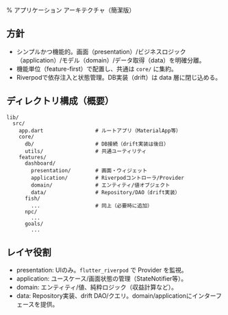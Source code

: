 % アプリケーション アーキテクチャ（簡潔版）

## 方針
- シンプルかつ機能的。画面（presentation）/ビジネスロジック（application）/モデル（domain）/データ取得（data）を明確分離。
- 機能単位（feature-first）で配置し、共通は `core/` に集約。
- Riverpodで依存注入と状態管理。DB実装（drift）は data 層に閉じ込める。

## ディレクトリ構成（概要）

```
lib/
  src/
    app.dart                 # ルートアプリ（MaterialApp等）
    core/
      db/                    # DB接続（drift実装は後日）
      utils/                 # 共通ユーティリティ
    features/
      dashboard/
        presentation/        # 画面・ウィジェット
        application/         # Riverpodコントローラ/Provider
        domain/              # エンティティ/値オブジェクト
        data/                # Repository/DAO（drift実装）
      fish/
        ...                  # 同上（必要時に追加）
      npc/
        ...
      goals/
        ...
```

## レイヤ役割
- presentation: UIのみ。`flutter_riverpod` で Provider を監視。
- application: ユースケース/画面状態の管理（StateNotifier等）。
- domain: エンティティ/値、純粋ロジック（収益計算など）。
- data: Repository実装、drift DAO/クエリ。domain/applicationにインターフェースを提供。

